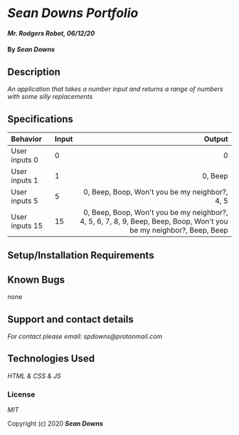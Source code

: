 
# _Sean Downs Portfolio_

  

#### _Mr. Rodgers Robot, 06/12/20_

  

#### By _Sean Downs_

  

## Description

  

_An application that takes a number input and returns a range of numbers with some silly replacements_

## Specifications

| Behavior    | Input | Output |
| :---------- | ----- | -----: |
| User inputs 0 | 0 | 0 |
| User inputs 1 | 1 | 0, Beep |
| User inputs 5 | 5 | 0, Beep, Boop, Won't you be my neighbor?, 4, 5
| User inputs 15 | 15 | 0, Beep, Boop, Won't you be my neighbor?, 4, 5, 6, 7, 8, 9, Beep, Beep, Boop, Won't you be my neighbor?, Beep, Beep

## Setup/Installation Requirements

  

## Known Bugs

  none

## Support and contact details

_For contact please email: spdowns@protonmail.com_

  

## Technologies Used

_HTML & CSS & JS_

  

### License

_MIT_

  

Copyright (c) 2020 **_Sean Downs_**
